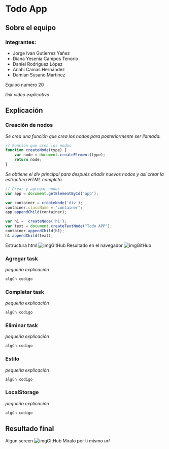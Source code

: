 # Todo App

## Sobre el equipo
### Integrantes:
- Jorge Ivan Gutierrez Yañez
- Diana Yesenia Campos Tenorio
- Daniel Rodríguez López
- Anahi Camas Hernández 
- Damian Susano Martinez 

Equipo numero 20

_link video explicativo_ 

## Explicación
### Creación de nodos
_Se crea una función que crea los nodos para posteriormente ser llamada._ 

```javascript
// Función que crea los nodos 
function createNode(type) {
    var node = document.createElement(type);
    return node;
}
```
_Se obtiene el div principal para después añadir nuevos nodos y así crear la estructura HTML completa._
```javascript
// Crear y agregar nodos 
var app = document.getElementById('app');

var container = createNode('div');
container.className = "container";
app.appendChild(container);

var h1 =  createNode('h1');
var text = document.createTextNode("Todo APP");
container.appendChild(h1);
h1.appendChild(text);
```
Estructura html
![imgGitHub]()
Resultado en el navegador
![imgGitHub]()

### Agregar task
_pequeña explicación_
```javascript
algún codigo
```
### Completar task
_pequeña explicación_
```javascript
algún codigo
```
### Eliminar task
_pequeña explicación_
```javascript
algún codigo
```
### Estilo
_pequeña explicación_
```javascript
algún codigo
```
### LocalStorage
_pequeña explicación_
```javascript
algún codigo
```
## Resultado final 
Algun screen
![imgGitHub]()
Miralo por ti mismo
 _url_
 
 
